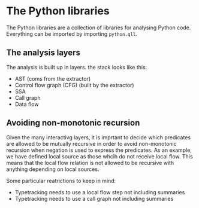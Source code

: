 # The Python libraries

The Python libraries are a collection of libraries for analysing Python code.
Everything can be imported by importing `python.qll`.

## The analysis layers

The analysis is built up in layers. the stack looks like this:

- AST (coms from the extractor)
- Control flow graph (CFG) (built by the extractor)
- SSA
- Call graph
- Data flow

## Avoiding non-monotonic recursion

Given the many interactivg layers, it is imprtant to decide which predicates are allowed to be mutually recursive in order to avoid non-monotonic recursion when negation is used to express the predicates.
As an example, we have defined local source as those whcih do not receive local flow. This means that the local flow relation is not allowed to be recursive with anything depending on local sources.

Some particular reatrictions to keep in mind:

- Typetracking needs to use a local flow step not including summaries
- Typetracking needs to use a call graph not including summaries
